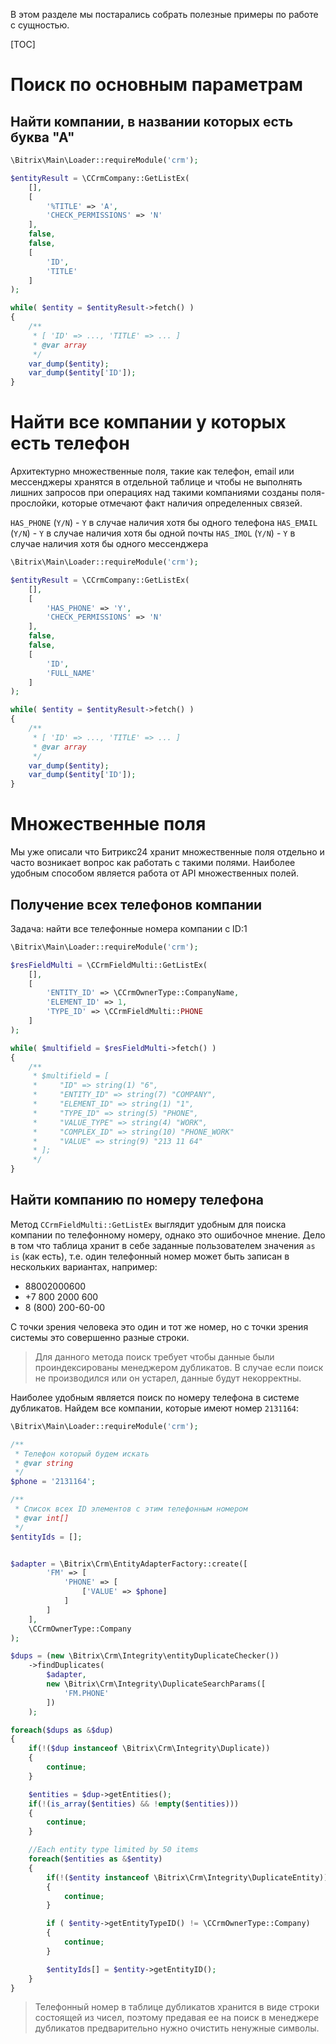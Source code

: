 В этом разделе мы постарались собрать полезные примеры по работе с сущностью.

[TOC]

# Поиск по основным параметрам

## Найти компании, в названии которых есть буква "А"

```php
\Bitrix\Main\Loader::requireModule('crm');

$entityResult = \CCrmCompany::GetListEx(
    [],
    [
        '%TITLE' => 'А',
        'CHECK_PERMISSIONS' => 'N'
    ],
    false,
    false,
    [
        'ID',
        'TITLE'
    ]
);

while( $entity = $entityResult->fetch() )
{
    /**
     * [ 'ID' => ..., 'TITLE' => ... ]
     * @var array
     */
    var_dump($entity);
    var_dump($entity['ID']);
}
```

# Найти все компании у которых есть телефон

Архитектурно множественные поля, такие как телефон, email или мессенджеры хранятся в отдельной таблице и чтобы не выполнять лишних запросов при операциях над такими компаниями созданы поля-прослойки, которые отмечают факт наличия определенных связей. 

`HAS_PHONE` (`Y/N`) - `Y` в случае наличия хотя бы одного телефона
`HAS_EMAIL` (`Y/N`) - `Y` в случае наличия хотя бы одной почты
`HAS_IMOL` (`Y/N`) - `Y` в случае наличия хотя бы одного мессенджера


```php
\Bitrix\Main\Loader::requireModule('crm');

$entityResult = \CCrmCompany::GetListEx(
    [],
    [
        'HAS_PHONE' => 'Y',
        'CHECK_PERMISSIONS' => 'N'
    ],
    false,
    false,
    [
        'ID',
        'FULL_NAME'
    ]
);

while( $entity = $entityResult->fetch() )
{
    /**
     * [ 'ID' => ..., 'TITLE' => ... ]
     * @var array
     */
    var_dump($entity);
    var_dump($entity['ID']);
}
```

# Множественные поля

Мы уже описали что Битрикс24 хранит множественные поля отдельно и часто возникает вопрос как работать с такими полями. Наиболее удобным способом является работа от API множественных полей.

## Получение всех телефонов компании

Задача: найти все телефонные номера компании с ID:1

```php
\Bitrix\Main\Loader::requireModule('crm');

$resFieldMulti = \CCrmFieldMulti::GetListEx(
    [],
    [
        'ENTITY_ID' => \CCrmOwnerType::CompanyName,
        'ELEMENT_ID' => 1,
        'TYPE_ID' => \CCrmFieldMulti::PHONE
    ]
);

while( $multifield = $resFieldMulti->fetch() )
{
    /**
     * $multifield = [
     *     "ID" => string(1) "6",
     *     "ENTITY_ID" => string(7) "COMPANY",
     *     "ELEMENT_ID" => string(1) "1",
     *     "TYPE_ID" => string(5) "PHONE",
     *     "VALUE_TYPE" => string(4) "WORK",
     *     "COMPLEX_ID" => string(10) "PHONE_WORK"
     *     "VALUE" => string(9) "213 11 64"
     * ];
     */
}
```

## Найти компанию по номеру телефона

Метод `CCrmFieldMulti::GetListEx` выглядит удобным для поиска компании по телефонному номеру, однако это ошибочное мнение. Дело в том что таблица хранит в себе заданные пользователем значения `as is` (как есть), т.е. один телефонный номер может быть записан в нескольких вариантах, например:
* 88002000600
* +7 800 2000 600
* 8 (800) 200-60-00

С точки зрения человека это один и тот же номер, но с точки зрения системы это совершенно разные строки. 

>Для данного метода поиск требует чтобы данные были проиндексированы менеджером дубликатов. В случае если поиск не производился или он устарел, данные будут некорректны.

Наиболее удобным является поиск по номеру телефона в системе дубликатов.
Найдем все компании, которые имеют номер `2131164`:

```php
\Bitrix\Main\Loader::requireModule('crm');

/**
 * Телефон который будем искать
 * @var string
 */
$phone = '2131164';

/**
 * Список всех ID элементов с этим телефонным номером
 * @var int[]
 */
$entityIds = [];


$adapter = \Bitrix\Crm\EntityAdapterFactory::create([
        'FM' => [
            'PHONE' => [
                ['VALUE' => $phone]
            ]
        ]
    ],
    \CCrmOwnerType::Company
);

$dups = (new \Bitrix\Crm\Integrity\entityDuplicateChecker())
    ->findDuplicates(
        $adapter,
        new \Bitrix\Crm\Integrity\DuplicateSearchParams([
            'FM.PHONE'
        ])
    );

foreach($dups as &$dup)
{
    if(!($dup instanceof \Bitrix\Crm\Integrity\Duplicate))
    {
        continue;
    }

    $entities = $dup->getEntities();
    if(!(is_array($entities) && !empty($entities)))
    {
        continue;
    }

    //Each entity type limited by 50 items
    foreach($entities as &$entity)
    {
        if(!($entity instanceof \Bitrix\Crm\Integrity\DuplicateEntity))
        {
            continue;
        }

        if ( $entity->getEntityTypeID() != \CCrmOwnerType::Company)
        {
            continue;
        }

        $entityIds[] = $entity->getEntityID();
    }
}
```

>Телефонный номер в таблице дубликатов хранится в виде строки состоящей из чисел, поэтому предавая ее на поиск в менеджере дубликатов предварительно нужно очистить ненужные символы.